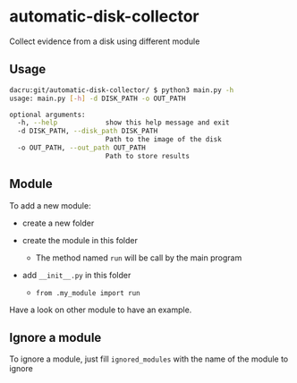 # automatic-disk-collector

Collect evidence from a disk using different module



## Usage

```bash
dacru:git/automatic-disk-collector/ $ python3 main.py -h
usage: main.py [-h] -d DISK_PATH -o OUT_PATH

optional arguments:
  -h, --help            show this help message and exit
  -d DISK_PATH, --disk_path DISK_PATH
                        Path to the image of the disk
  -o OUT_PATH, --out_path OUT_PATH
                        Path to store results

```



## Module

To add a new module:

- create a new folder 

- create the module in this folder
  
  - The method named `run` will be call by the main program

- add `__init__.py` in this folder
  
  - `from .my_module import run`

Have a look on other module to have an example.



## Ignore a module

To ignore a module, just fill `ignored_modules` with the name of the module to ignore
